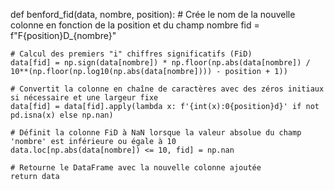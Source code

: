 def benford_fid(data, nombre, position):
    # Crée le nom de la nouvelle colonne en fonction de la position et du champ nombre
    fid = f"F{position}D_{nombre}"
    
    # Calcul des premiers "i" chiffres significatifs (FiD)
    data[fid] = np.sign(data[nombre]) * np.floor(np.abs(data[nombre]) / 10**(np.floor(np.log10(np.abs(data[nombre]))) - position + 1))
    
    # Convertit la colonne en chaîne de caractères avec des zéros initiaux si nécessaire et une largeur fixe
    data[fid] = data[fid].apply(lambda x: f'{int(x):0{position}d}' if not pd.isna(x) else np.nan)
    
    # Définit la colonne FiD à NaN lorsque la valeur absolue du champ 'nombre' est inférieure ou égale à 10
    data.loc[np.abs(data[nombre]) <= 10, fid] = np.nan
    
    # Retourne le DataFrame avec la nouvelle colonne ajoutée
    return data
